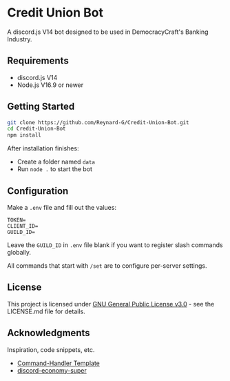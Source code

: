 # Credit Union Bot

A discord.js V14 bot designed to be used in DemocracyCraft's Banking Industry.

## Requirements

* discord.js V14
* Node.js V16.9 or newer

## Getting Started

```sh
git clone https://github.com/Reynard-G/Credit-Union-Bot.git
cd Credit-Union-Bot
npm install
```
After installation finishes: 
* Create a folder named `data`
* Run `node .` to start the bot

## Configuration
Make a `.env` file and fill out the values:

```env
TOKEN=
CLIENT_ID=
GUILD_ID=
```
Leave the `GUILD_ID` in `.env` file blank if you want to register slash commands globally.

All commands that start with `/set` are to configure per-server settings.

## License

This project is licensed under [GNU General Public License v3.0](https://choosealicense.com/licenses/mit/) - see the LICENSE.md file for details.

## Acknowledgments

Inspiration, code snippets, etc.
* [Command-Handler Template](https://github.com/Nathaniel-VFX/Discord.js-v14-Command-Handlers)
* [discord-economy-super](https://www.npmjs.com/package/discord-economy-super)